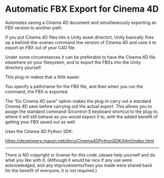 # Automatic FBX Export for Cinema 4D

Automates saving a Cinema 4D document and simultaneously exporting an FBX version to another path.

If you put Cinema 4D files into a Unity asset directort, Unity basically fires up a behind-the-scenes command line version of Cinema 4D and uses it to export an FBX out of your C4D file.

Under some circumstances it can be preferable to have the Cinema 4D file elsewhere on your filesystem, and to export the FBXs into the Unity directory yourself.

This plug-in makes that a little easier.

You specify a path/name for the FBX file, and then when you run the command, the FBX is exported.

The “Do Cinema 4D save” option makes the plug-in carry out a standard Cinema 4D save before carrying out the actual export. This allows you to assign the standard command-S/control-S keyboard shortcut to the plug-in, where it will still behave as you would expect it to, with the added benefit of getting your FBX saved out as well.

Uses the Cinema 4D Python SDK:

https://developers.maxon.net/docs/Cinema4DPythonSDK/html/index.html

***********************

There is NO copyright or license for this code, please help yourself and do what you like with it. (Although it would be nice if any use were acknowledged, and any improvements/fixes you made were shared back for the benefit of everyone, it is not required.)
